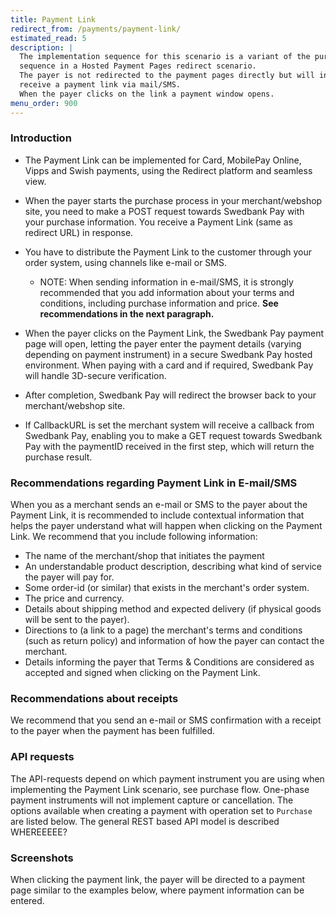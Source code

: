 ```yaml
---
title: Payment Link
redirect_from: /payments/payment-link/
estimated_read: 5
description: |
  The implementation sequence for this scenario is a variant of the purchase
  sequence in a Hosted Payment Pages redirect scenario.
  The payer is not redirected to the payment pages directly but will instead
  receive a payment link via mail/SMS.
  When the payer clicks on the link a payment window opens.
menu_order: 900
---
```


### Introduction

*   The Payment Link can be implemented for Card, MobilePay Online, Vipps and Swish
    payments, using the Redirect platform and seamless view.  

*   When the payer starts the purchase process in your merchant/webshop
    site, you need to make a POST request towards Swedbank Pay with your
    purchase information. You receive a Payment Link (same as redirect URL) in
    response.

*   You have to distribute the Payment Link to the customer through your order
    system, using channels like e-mail or SMS.
    *   NOTE: When sending information in e-mail/SMS, it is strongly
        recommended that you add information about your terms and conditions,
        including purchase information and price. **See recommendations in the
        next paragraph.**

*   When the payer clicks on the Payment Link, the Swedbank Pay payment page
    will open, letting the payer enter the payment details (varying depending
    on payment instrument) in a secure Swedbank Pay hosted environment. When
    paying with a card and if required, Swedbank Pay will handle 3D-secure
    verification.

*   After completion, Swedbank Pay will redirect the browser back to your
    merchant/webshop site.

*   If CallbackURL is set the merchant system will receive a callback from
    Swedbank Pay, enabling you to make a GET request towards Swedbank Pay with
    the paymentID received in the first step, which will return the purchase
    result.

### Recommendations regarding Payment Link in E-mail/SMS

When you as a merchant sends an e-mail or SMS to the payer about the Payment
Link, it is recommended to include contextual information that helps the payer
understand what will happen when clicking on the Payment Link. We recommend that
you include following information:

*   The name of the merchant/shop that initiates the payment
*   An understandable product description, describing what kind of service the
    payer will pay for.
*   Some order-id (or similar) that exists in the merchant's order system.
*   The price and currency.
*   Details about shipping method and expected delivery (if physical goods will
    be sent  to the payer).
*   Directions to (a link to a page) the merchant's terms and conditions (such
    as return policy) and information of how the payer can contact the
    merchant.
*   Details informing the payer that Terms & Conditions are considered as
    accepted and signed when clicking on the Payment Link.

### Recommendations about receipts

We recommend that you send an e-mail or SMS confirmation with a receipt to the
payer when the payment has been fulfilled.

### API requests

The API-requests depend on which payment instrument you are using when
implementing the Payment Link scenario, see purchase flow. One-phase payment
instruments will not implement capture or cancellation. The options available
when creating a payment with operation set to `Purchase` are listed below. The
general REST based API model is described WHEREEEEE?

### Screenshots

When clicking the payment link, the payer will be directed to a payment page
similar to the examples below, where payment information can be entered.
